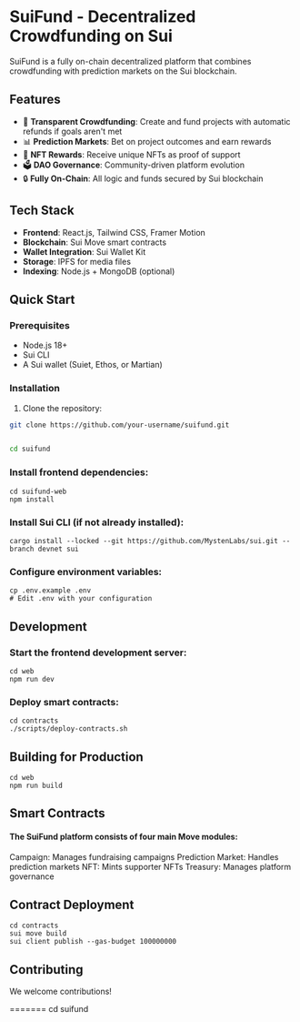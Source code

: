 # SuiFund - Decentralized Crowdfunding on Sui

SuiFund is a fully on-chain decentralized platform that combines crowdfunding with prediction markets on the Sui blockchain.

## Features

- 🚀 **Transparent Crowdfunding**: Create and fund projects with automatic refunds if goals aren't met
- 📊 **Prediction Markets**: Bet on project outcomes and earn rewards
- 💎 **NFT Rewards**: Receive unique NFTs as proof of support
- 🗳️ **DAO Governance**: Community-driven platform evolution
- 🔒 **Fully On-Chain**: All logic and funds secured by Sui blockchain

## Tech Stack

- **Frontend**: React.js, Tailwind CSS, Framer Motion
- **Blockchain**: Sui Move smart contracts
- **Wallet Integration**: Sui Wallet Kit
- **Storage**: IPFS for media files
- **Indexing**: Node.js + MongoDB (optional)

## Quick Start

### Prerequisites
- Node.js 18+
- Sui CLI
- A Sui wallet (Suiet, Ethos, or Martian)

### Installation

1. Clone the repository:
```bash
git clone https://github.com/your-username/suifund.git


cd suifund

```
### Install frontend dependencies:
```
cd suifund-web
npm install
```

### Install Sui CLI (if not already installed):

```
cargo install --locked --git https://github.com/MystenLabs/sui.git --branch devnet sui
```
### Configure environment variables:
```
cp .env.example .env
# Edit .env with your configuration
```
## Development
### Start the frontend development server:
```
cd web
npm run dev

```
### Deploy smart contracts:
```
cd contracts
./scripts/deploy-contracts.sh
```

## Building for Production
```
cd web
npm run build
```

## Smart Contracts
#### The SuiFund platform consists of four main Move modules:

Campaign: Manages fundraising campaigns
Prediction Market: Handles prediction markets
NFT: Mints supporter NFTs
Treasury: Manages platform governance

## Contract Deployment
```
cd contracts
sui move build
sui client publish --gas-budget 100000000
```

## Contributing
We welcome contributions! 

=======
cd suifund
